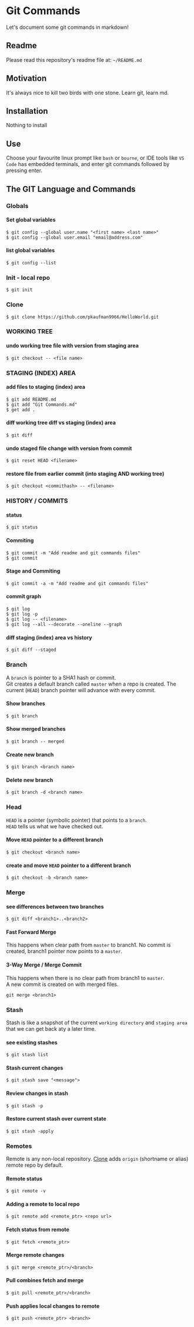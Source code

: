 Git Commands
============

Let's document some git commands in markdown!

Readme
------

Please read this repository's readme file at:  `~/README.md`


Motivation
----------

It's always nice to kill two birds with one stone.  Learn git, learn md.

Installation
------------

Nothing to install

Use
---

Choose your favourite linux prompt like `bash` or `bourne`, or IDE tools like `VS Code` has embedded terminals, and enter git commands followed by pressing enter.

The GIT Language and Commands
--------

### Globals

#### Set global variables
```
$ git config --global user.name "<first name> <last name>"
$ git config --global user.email "email@address.com"
```

#### list global variables
```
$ git config --list
```

### Init - local repo
```
$ git init
```

### Clone
```
$ git clone https://github.com/pkaufman9966/HelloWorld.git
```

### WORKING TREE

#### undo working tree file with version from staging area
```
$ git checkout -- <file name>
```

### STAGING (INDEX) AREA

#### add files to staging (index) area
```
$ git add README.md
$ git add "Git Commands.md"
$ get add .
```

#### diff working tree diff vs staging (index) area
```
$ git diff
```

#### undo staged file change with version from commit
```
$ git reset HEAD <filename>
```

#### restore file from earlier commit (into staging AND working tree)
```
$ git checkout <commithash> -- <filename>
```
### HISTORY / COMMITS

#### status
```
$ git status
```

#### Commiting
```
$ git commit -m "Add readme and git commands files"
$ git commit
```

#### Stage and Commiting
```
$ git commit -a -m "Add readme and git commands files"
```


#### commit graph
```
$ git log
$ git log -p
$ git log -- <filename>
$ git log --all --decorate --oneline --graph
```

#### diff staging (index) area vs history
```
$ git diff --staged
```

### Branch
A `branch` is pointer to a SHA1 hash or commit.<br/>
Git creates a default branch called `master` when a repo is created.
The current (`HEAD`) branch pointer will advance with every commit.

#### Show branches
```
$ git branch
```
#### Show merged branches
```
$ git branch -- merged
```
#### Create new branch
```
$ git branch <branch name>
```
#### Delete new branch
```
$ git branch -d <branch name>
```

### Head
`HEAD` is a pointer (symbolic pointer) that points to a `branch`.<br/>
`HEAD` tells us what we have checked out.

#### Move `HEAD` pointer to a different branch
```
$ git checkout <branch name>
```

#### create and move `HEAD` pointer to a different branch
```
$ git checkout -b <branch name>
```

### Merge

#### see differences between two branches

```
$ git diff <branch1>..<branch2>
```
#### Fast Forward Merge

This happens when clear path from `master` to branch1.  No commit is created, branch1 pointer now points to a `master`.

#### 3-Way Merge / Merge Commit

This happens when there is no clear path from branch1 to `master`.<br/>
A new commit is created on with merged files.

```
git merge <branch1>
```

### Stash

Stash is like a snapshot of the current `working directory` and `staging area` that we can get back aty a later time.

#### see existing stashes
```
$ git stash list
```
#### Stash current changes
```
$ git stash save "<message">
```
#### Review changes in stash
```
$ git stash -p
```
#### Restore current stash over current state
```
$ git stash -apply
```

### Remotes

Remote is any non-local repository.  [Clone](#clone) adds `origin` (shortname or alias) remote repo by default.

#### Remote status
```
$ git remote -v
```
#### Adding a remote to local repo
```
$ git remote add <remote_ptr> <repo url>
```
#### Fetch status from remote
```
$ git fetch <remote_ptr>
```
#### Merge remote changes
```
$ git merge <remote_ptr>/<branch>
```
#### Pull combines fetch and merge
```
$ git pull <remote_ptr>/<branch>
```
#### Push applies local changes to remote
```
$ git push <remote_ptr> <branch>
```
